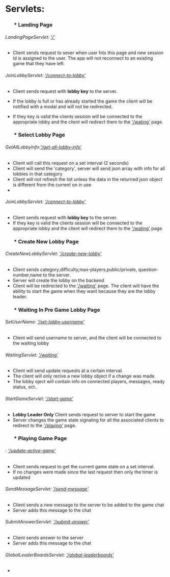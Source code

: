 # Servlets:
### &nbsp;&nbsp;&nbsp;&nbsp;&nbsp;&nbsp; * Landing Page
###### LandingPageServlet: ['/']()
- Client sends request to sever when user hits this page and new session id is assigned to the user. The app will not reconnect to an existing game that they have left.

###### JoinLobbyServlet: ['/connect-to-lobby']()
- Client sends request with **lobby key** to the server. 
- If the lobby is full or has already started the game the client will be notified with a modal and will not be redirected.

- If they key is valid the clients session will be connected to the appropriate lobby and the client will redirect them to the ['/wating']() page.

### &nbsp;&nbsp;&nbsp;&nbsp;&nbsp;&nbsp; * Select Lobby Page
###### GetAllLobbyInfo:['/get-all-lobby-info']()
- Client will call this request on a set interval (2 seconds)
- Client will send the 'category', server will send json array with info for all lobbies in that category
- Client will not refresh the list unless the data in the returned json object is different from the current on in use
- 
###### JoinLobbyServlet: ['/connect-to-lobby']()
- Client sends request with **lobby key** to the server. 
- If they key is valid the clients session will be connected to the appropriate lobby and the client will redirect them to the ['/wating']() page.

### &nbsp;&nbsp;&nbsp;&nbsp;&nbsp;&nbsp; * Create New Lobby Page

###### CreateNewLobbyServlet: ['/create-new-lobby']()
- Client sends category,difficulty,max-players,public/private, question-number,name to the server.
- Server will create the lobby on the backend
- Client will be redirected to the ['/waiting']() page. The client will have the ability to start the game when they want because they are the lobby leader.

### &nbsp;&nbsp;&nbsp;&nbsp;&nbsp;&nbsp; * Waiting In Pre Game Lobby Page

###### SetUserName: ['/set-lobby-username']()
- Client will send username to server, and the client will be connected to the waiting lobby

###### WaitingServlet: ['/waiting']()
- Client will send update requests at a certain interval.
- The client will only recive a new lobby object if a change was made.
- The lobby oject will contain info on connected players, messages, ready status, ect..

###### StartGameServlet: ['/start-game']()
- **Lobby Leader Only** Client sends request to server to start the game
- Server changes the game state signaling for all the associated clients to redirect to the ['/playing']() page.

### &nbsp;&nbsp;&nbsp;&nbsp;&nbsp;&nbsp; * Playing Game Page

###### : ['/update-active-game']()
- Client sends request to get the current game state on a set interval.
- If no changes were made since the last request then only the timer is updated

###### SendMessageServlet: ['/send-message']()
- Client sends a new message to the server to be added to the game chat
- Server adds this message to the chat

###### SubmitAnswerServlet: ['/submit-answer']()
- Client sends answer to the server
- Server adds this message to the chat

###### GlobalLeaderBoardsServlet: ['/global-leaderboards']()
- 
